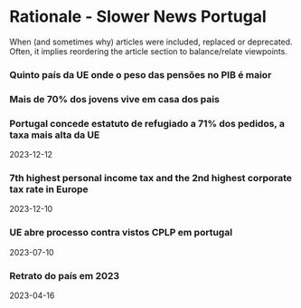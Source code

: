 # Rationale - Slower News Portugal

When (and sometimes why) articles were included, replaced or deprecated. Often, it implies reordering the article section to balance/relate viewpoints.

### Quinto país da UE onde o peso das pensões no PIB é maior

### Mais de 70% dos jovens vive em casa dos pais

### Portugal concede estatuto de refugiado a 71% dos pedidos, a taxa mais alta da UE

2023-12-12

### 7th highest personal income tax and the 2nd highest corporate tax rate in Europe

2023-12-10

### UE abre processo contra vistos CPLP em portugal

2023-07-10

### Retrato do país em 2023

2023-04-16
